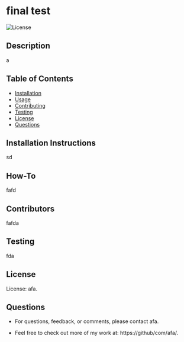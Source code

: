 # final test
![License](https://img.shields.io/badge/License-afa-blue)
    
## Description
a
    
## Table of Contents
* [Installation](#installation)
* [Usage](#usage)
* [Contributing](#contribution)
* [Testing](#testing)
* [License](#license)
* [Questions](#questions)

 ## Installation Instructions
sd
    
## How-To
fafd
    
## Contributors
fafda
    
## Testing 
fda
    
## License
License: afa.
    
## Questions
* For questions, feedback, or comments, please contact afa.

* Feel free to check out more of my work at: https://github/com/afa/.
